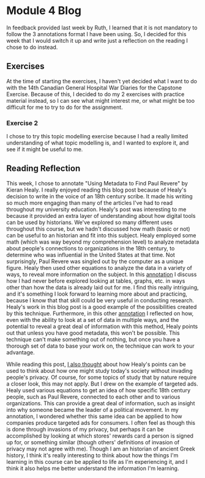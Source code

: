 # Module 4 Blog

In feedback provided last week by Ruth, I learned that it is not mandatory to follow the 3 annotations format I have been using. So, I decided for this week that I would switch it up and write just a reflection on the reading I chose to do instead.

## Exercises

At the time of starting the exercises, I haven't yet decided what I want to do with the 14th Canadian General Hospital War Diaries for the Capstone Exercise. Because of this, I decided to do my 2 exercises with practice material instead, so I can see what might interest me, or what might be too difficult for me to try to do for the assignment.

### Exercise 2

I chose to try this topic modelling exercise because I had a really limited understanding of what topic modelling is, and I wanted to explore it, and see if it might be useful to me. 

## Reading Reflection

This week, I chose to annotate "Using Metadata to Find Paul Revere" by Kieran Healy. I really enjoyed reading this blog post because of Healy's decision to write in the voice of an 18th century scribe. It made his writing so much more engaging than many of the articles I've had to read throughout my university education. Healy's post was interesting to me because it provided an extra layer of understanding about how digital tools can be used by historians. We've explored so many different uses throughout this course, but we hadn't discussed how math (basic or not) can be useful to an historian and fit into this subject. Healy employed some math (which was way beyond my comprehension level) to analyze metadata about people's connections to organizations in the 18th century, to determine who was influential in the United States at that time. Not surprisingly, Paul Revere was singled out by the computer as a unique figure. Healy then used other equations to analyze the data in a variety of ways, to reveal more information on the subject. In this [annotation](https://hyp.is/ryqGHIexEembrMsyEBQQtw/kieranhealy.org/blog/archives/2013/06/09/using-metadata-to-find-paul-revere/) I discuss how I had never before explored looking at tables, graphs, etc. in ways other than how the data is already laid out for me. I find this really intriguing, and it's something I look forward to learning more about and practicing, because I know that that skill could be very useful in conducting research. Healy's work in this blog post is a good example of the possibilities created by this technique. Furthermore, in this other [annotation](https://hyp.is/zQO_PofcEemrOM8Npm6YMQ/kieranhealy.org/blog/archives/2013/06/09/using-metadata-to-find-paul-revere/) I reflected on how, even with the ability to look at a set of data in multiple ways, and the potential to reveal a great deal of information with this method, Healy points out that unless you have good metadata, this won't be possible. This technique can't make something out of nothing, but once you have a thorough set of data to base your work on, the technique can work to your advantage. 

While reading this post, [I also thought](https://hyp.is/YOEKCoe0Eem3eIMxeGZy4g/kieranhealy.org/blog/archives/2013/06/09/using-metadata-to-find-paul-revere/) about how Healy's points can be used to think about how one might study today's society without invading people's privacy. Of course, for some topics of study that by nature require a closer look, this may not apply. But I drew on the example of targeted ads. Healy used various equations to get an idea of how specific 18th century people, such as Paul Revere, connected to each other and to various organizations. This can provide a great deal of information, such as insight into why someone became the leader of a political movement. In my annotation, I wondered whether this same idea can be applied to how companies produce targeted ads for consumers. I often feel as though this is done through invasions of my privacy, but perhaps it can be accomplished by looking at which stores' rewards card a person is signed up for, or something similar (though others' definitions of invasion of privacy may not agree with me). Though I am an historian of ancient Greek history, I think it's really interesting to think about how the things I'm learning in this course can be applied to life as I'm experiencing it, and I think it also helps me better understand the information I'm learning. 
